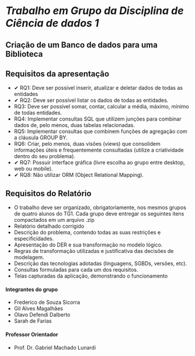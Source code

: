 # **_Trabalho em Grupo da Disciplina de Ciência de dados 1_**
## Criação de um Banco de dados para uma Biblioteca

## Requisitos da apresentação
- ✔ RQ1: Deve ser possível inserir, atualizar e deletar dados de todas as entidades
- ✔ RQ2: Deve ser possível listar os dados de todas as entidades.
- RQ3: Deve ser possível somar, contar, calcular a média, máximo, mínimo de todas entidades.
- RQ4: Implementar consultas SQL que utilizem junções para combinar dados de, pelo menos,
duas tabelas relacionadas.
- RQ5: Implementar consultas que combinem funções de agregação com a cláusula GROUP BY.
- RQ6: Criar, pelo menos, duas visões (views) que consolidem informações úteis e
frequentemente consultadas (utilize a criatividade dentro do seu problema).
- ✔ RQ7: Possuir interface gráfica (livre escolha ao grupo entre desktop, web ou mobile).
- ✔ RQ8: Não utilizar ORM (Object Relational Mapping).

 ## Requisitos do Relatório
-  O trabalho deve ser organizado, obrigatoriamente, nos mesmos grupos de quatro alunos do TG1. Cada
grupo deve entregar os seguintes itens compactados em um arquivo .zip
- Relatório detalhado corrigido
- Descrição do problema, contendo todas as suas restrições e especificidades.
- Apresentação do DER e sua transformação no modelo lógico.
- Regras de transformação utilizadas e justificativa das decisões de modelagem.
- Descrição das tecnologias adotadas (linguagens, SGBDs, versões, etc).
- Consultas formuladas para cada um dos requisitos.
- Telas capturadas da aplicação, demonstrando o funcionamento

 #### Integrantes do grupo 
- Frederico de Souza Sicorra
- Gil Alves Magalhães
- Olavo Defendi Dalberto 
- Sarah de Farias
#### Professor Orientador
- Prof. Dr. Gabriel Machado Lunardi


